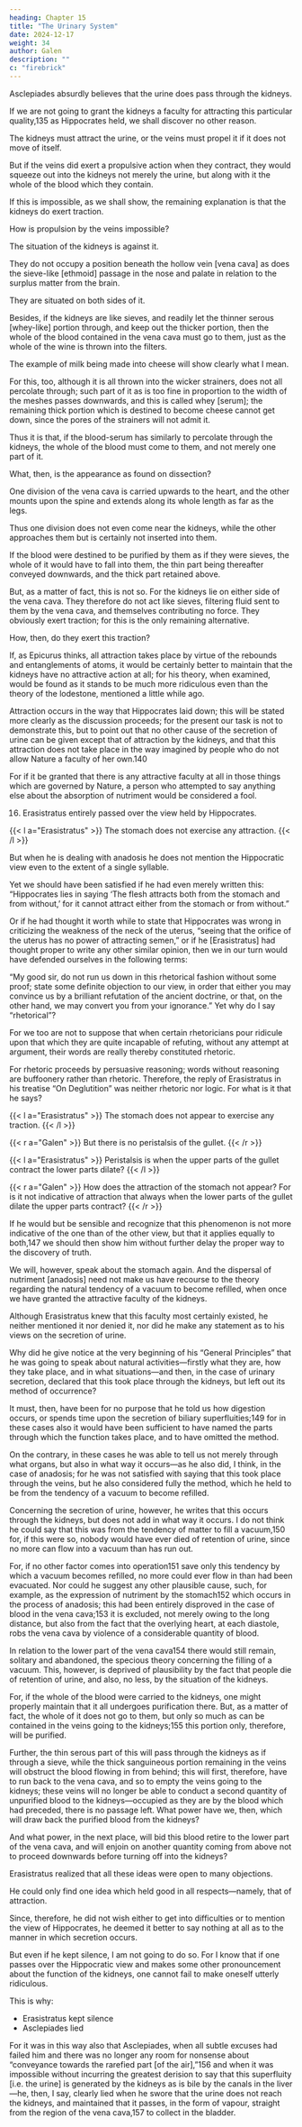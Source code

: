 ```yaml
---
heading: Chapter 15
title: "The Urinary System"
date: 2024-12-17
weight: 34
author: Galen
description: ""
c: "firebrick"
---
```




Asclepiades absurdly believes that the urine does pass through the kidneys.

<!-- For, most assuredly, either the urine is conveyed by its own motion to the kidneys, considering this the better course (as do we when we go off to market!134), or, if this be impossible, then some other reason for its conveyance must be found. What, then, is this?  -->


If we are not going to grant the kidneys a faculty for attracting this particular quality,135 as Hippocrates held, we shall discover no other reason. 

The kidneys must attract the urine, or the veins must propel it if it does not move of itself. 

But if the veins did exert a propulsive action when they contract, they would squeeze out into the kidneys not merely the urine, but along with it the whole of the blood which they contain.

If this is impossible, as we shall show, the remaining explanation is that the kidneys do exert traction.

How is propulsion by the veins impossible? 

The situation of the kidneys is against it. 

They do not occupy a position beneath the hollow vein [vena cava] as does the sieve-like [ethmoid] passage in the nose and palate in relation to the surplus matter from the brain.

They are situated on both sides of it. 

Besides, if the kidneys are like sieves, and readily let the thinner serous [whey-like] portion through, and keep out the thicker portion, then the whole of the blood contained in the vena cava must go to them, just as the whole of the wine is thrown into the filters.

The example of milk being made into cheese will show clearly what I mean. 

For this, too, although it is all thrown into the wicker strainers, does not all percolate through; such part of it as is too fine in proportion to the width of the meshes passes downwards, and this is called whey [serum]; the remaining thick portion which is destined to become cheese cannot get down, since the pores of the strainers will not admit it. 

Thus it is that, if the blood-serum has similarly to percolate through the kidneys, the whole of the blood must come to them, and not merely one part of it.

What, then, is the appearance as found on dissection?

One division of the vena cava is carried upwards to the heart, and the other mounts upon the spine and extends along its whole length as far as the legs.

Thus one division does not even come near the kidneys, while the other approaches them but is certainly not inserted into them. 

If the blood were destined to be purified by them as if they were sieves, the whole of it would have to fall into them, the thin part being thereafter conveyed downwards, and the thick part retained above. 

But, as a matter of fact, this is not so. For the kidneys lie on either side of the vena cava. They therefore do not act like sieves, filtering fluid sent to them by the vena cava, and themselves contributing no force. They obviously exert traction; for this is the only remaining alternative.

How, then, do they exert this traction? 

If, as Epicurus thinks, all attraction takes place by virtue of the rebounds and entanglements of atoms, it would be certainly better to maintain that the kidneys have no attractive action at all; for his theory, when examined, would be found as it stands to be much more ridiculous even than the theory of the lodestone, mentioned a little while ago. 

Attraction occurs in the way that Hippocrates laid down; this will be stated more clearly as the discussion proceeds; for the present our task is not to demonstrate this, but to point out that no other cause of the secretion of urine can be given except that of attraction by the kidneys, and that this attraction does not take place in the way imagined by people who do not allow Nature a faculty of her own.140

For if it be granted that there is any attractive faculty at all in those things which are governed by Nature, a person who attempted to say anything else about the absorption of nutriment would be considered a fool.


16. Erasistratus entirely passed over the view held by Hippocrates.

 <!-- not even thinking it worth while to mention it, as he did in his work “On Deglutition”; in that work, as may be seen, he did go so far as at least to make mention of the word attraction, writing somewhat as follows: -->


{{< l a="Erasistratus" >}}
The stomach does not exercise any attraction.
{{< /l >}}

 But when he is dealing with anadosis he does not mention the Hippocratic view even to the extent of a single syllable. 

 Yet we should have been satisfied if he had even merely written this: “Hippocrates lies in saying ‘The flesh attracts both from the stomach and from without,’ for it cannot attract either from the stomach or from without.” 

Or if he had thought it worth while to state that Hippocrates was wrong in criticizing the weakness of the neck of the uterus, “seeing that the orifice of the uterus has no power of attracting semen,” or if he [Erasistratus] had thought proper to write any other similar opinion, then we in our turn would have defended ourselves in the following terms:

“My good sir, do not run us down in this rhetorical fashion without some proof; state some definite objection to our view, in order that either you may convince us by a brilliant refutation of the ancient doctrine, or that, on the other hand, we may convert you from your ignorance.” Yet why do I say “rhetorical”? 

For we too are not to suppose that when certain rhetoricians pour ridicule upon that which they are quite incapable of refuting, without any attempt at argument, their words are really thereby constituted rhetoric.

For rhetoric proceeds by persuasive reasoning; words without reasoning are buffoonery rather than rhetoric. Therefore, the reply of Erasistratus in his treatise “On Deglutition” was neither rhetoric nor logic. For what is it that he says?


{{< l a="Erasistratus" >}}
The stomach does not appear to exercise any traction.
{{< /l >}}

<!-- Let us testify against him in return, and set our argument beside his in the same form. Now,  -->

{{< r a="Galen" >}}
But there is no peristalsis of the gullet. 
{{< /r >}}


{{< l a="Erasistratus" >}}
Peristalsis is when the upper parts of the gullet contract the lower parts dilate?
{{< /l >}}

{{< r a="Galen" >}}
How does the attraction of the stomach not appear? For is it not indicative of attraction that always when the lower parts of the gullet dilate the upper parts contract? 
{{< /r >}}

If he would but be sensible and recognize that this phenomenon is not more indicative of the one than of the other view, but that it applies equally to both,147 we should then show him without further delay the proper way to the discovery of truth.

We will, however, speak about the stomach again. And the dispersal of nutriment [anadosis] need not make us have recourse to the theory regarding the natural tendency of a vacuum to become refilled, when once we have granted the attractive faculty of the kidneys.

Although Erasistratus knew that this faculty most certainly existed, he neither mentioned it nor denied it, nor did he make any statement as to his views on the secretion of urine.

Why did he give notice at the very beginning of his “General Principles” that he was going to speak about natural activities—firstly what they are, how they take place, and in what situations—and then, in the case of urinary secretion, declared that this took place through the kidneys, but left out its method of occurrence?

It must, then, have been for no purpose that he told us how digestion occurs, or spends time upon the secretion of biliary superfluities;149 for in these cases also it would have been sufficient to have named the parts through which the function takes place, and to have omitted the method.

On the contrary, in these cases he was able to tell us not merely through what organs, but also in what way it occurs—as he also did, I think, in the case of anadosis; for he was not satisfied with saying that this took place through the veins, but he also considered fully the method, which he held to be from the tendency of a vacuum to become refilled.

Concerning the secretion of urine, however, he writes that this occurs through the kidneys, but does not add in what way it occurs. I do not think he could say that this was from the tendency of matter to fill a vacuum,150 for, if this were so, nobody would have ever died of retention of urine, since no more can flow into a vacuum than has run out. 

For, if no other factor comes into operation151 save only this tendency by which a vacuum becomes refilled, no more could ever flow in than had been evacuated. Nor could he suggest any other plausible cause, such, for example, as the expression of nutriment by the stomach152 which occurs in the process of anadosis; this had been entirely disproved in the case of blood in the vena cava;153 it is excluded, not merely owing to the long distance, but also from the fact that the overlying heart, at each diastole, robs the vena cava by violence of a considerable quantity of blood.

In relation to the lower part of the vena cava154 there would still remain, solitary and abandoned, the specious theory concerning the filling of a vacuum. This, however, is deprived of plausibility by the fact that people die of retention of urine, and also, no less, by the situation of the kidneys. 

For, if the whole of the blood were carried to the kidneys, one might properly maintain that it all undergoes purification there. But, as a matter of fact, the whole of it does not go to them, but only so much as can be contained in the veins going to the kidneys;155 this portion only, therefore, will be purified.

Further, the thin serous part of this will pass through the kidneys as if through a sieve, while the thick sanguineous portion remaining in the veins will obstruct the blood flowing in from behind; this will first, therefore, have to run back to the vena cava, and so to empty the veins going to the kidneys; these veins will no longer be able to conduct a second quantity of unpurified blood to the kidneys—occupied as they are by the blood which had preceded, there is no passage left. What power have we, then, which will draw back the purified blood from the kidneys? 

And what power, in the next place, will bid this blood retire to the lower part of the vena cava, and will enjoin on another quantity coming from above not to proceed downwards before turning off into the kidneys?

Erasistratus realized that all these ideas were open to many objections.

He could only find one idea which held good in all respects—namely, that of attraction.

Since, therefore, he did not wish either to get into difficulties or to mention the view of Hippocrates, he deemed it better to say nothing at all as to the manner in which secretion occurs.

But even if he kept silence, I am not going to do so. For I know that if one passes over the Hippocratic view and makes some other pronouncement about the function of the kidneys, one cannot fail to make oneself utterly ridiculous. 

This is why:
- Erasistratus kept silence
- Asclepiades lied

<!-- They are like slaves who have had plenty to say in the early part of their career, and have managed by excessive rascality to escape many and frequent accusations, but who, later, when caught in the act of thieving, cannot find any excuse; the more modest one then keeps silence, as though thunderstruck, whilst the more shameless continues to hide the missing article beneath his arm and denies on oath that he has ever seen it.  -->

For it was in this way also that Asclepiades, when all subtle excuses had failed him and there was no longer any room for nonsense about “conveyance towards the rarefied part [of the air],”156 and when it was impossible without incurring the greatest derision to say that this superfluity [i.e. the urine] is generated by the kidneys as is bile by the canals in the liver—he, then, I say, clearly lied when he swore that the urine does not reach the kidneys, and maintained that it passes, in the form of vapour, straight from the region of the vena cava,157 to collect in the bladder.

